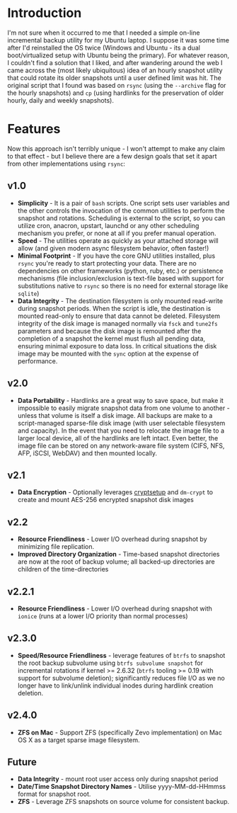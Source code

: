 

# Introduction #

I'm not sure when it occurred to me that I needed a simple on-line incremental backup utility for my Ubuntu laptop. I suppose it was some time after I'd reinstalled the OS twice (Windows and Ubuntu - its a dual boot/virtualized setup with Ubuntu being the primary). For whatever reason, I couldn't find a solution that I liked, and after wandering around the web I came across the (most likely ubiquitous) idea of an hourly snapshot utility that could rotate its older snapshots until a user defined limit was hit. The original script that I found was based on `rsync` (using the `--archive` flag for the hourly snapshots) and `cp` (using hardlinks for the preservation of older hourly, daily and weekly snapshots).

# Features #
Now this approach isn't terribly unique - I won't attempt to make any claim to that effect - but I believe there are a few design goals that set it apart from other implementations using `rsync`:

## v1.0 ##
  * **Simplicity** - It is a pair of `bash` scripts. One script sets user variables and the other controls the invocation of the common utilities to perform the snapshot and rotations. Scheduling is external to the script, so you can utilize cron, anacron, upstart, launchd or any other scheduling mechanism you prefer, or none at all if you prefer manual operation.
  * **Speed** - The utilities operate as quickly as your attached storage will allow (and given modern async filesystem behavior, often faster!)
  * **Minimal Footprint** - If you have the core GNU utilities installed, plus `rsync` you're ready to start protecting your data. There are no dependencies on other frameworks (python, ruby, etc.) or persistence mechanisms (file inclusion/exclusion is text-file based with support for substitutions native to `rsync` so there is no need for external storage like `sqlite`)
  * **Data Integrity** - The destination filesystem is only mounted read-write during snapshot periods. When the script is idle, the destination is mounted read-only to ensure that data cannot be deleted. Filesystem integrity of the disk image is managed normally via `fsck` and `tune2fs` parameters and because the disk image is remounted after the completion of a snapshot the kernel must flush all pending data, ensuring minimal exposure to data loss. In critical situations the disk image may be mounted with the `sync` option at the expense of performance.

## v2.0 ##
  * **Data Portability** - Hardlinks are a great way to save space, but make it impossible to easily migrate snapshot data from one volume to another - unless that volume is itself a disk image. All backups are make to a script-managed sparse-file disk image (with user selectable filesystem and capacity). In the event that you need to relocate the image file to a larger local device, all of the hardlinks are left intact. Even better, the image file can be stored on any network-aware file system (CIFS, NFS, AFP, iSCSI, WebDAV) and then mounted locally.

## v2.1 ##
  * **Data Encryption** - Optionally leverages [cryptsetup](http://www.saout.de/tikiwiki/tiki-index.php?page=cryptsetup) and `dm-crypt` to create and mount AES-256 encrypted snapshot disk images

## v2.2 ##
  * **Resource Friendliness** - Lower I/O overhead during snapshot by minimizing file replication.
  * **Improved Directory Organization** - Time-based snapshot directories are now at the root of backup volume; all backed-up directories are children of the time-directories

## v2.2.1 ##
  * **Resource Friendliness** - Lower I/O overhead during snapshot with `ionice` (runs at a lower I/O priority than normal processes)

## v2.3.0 ##
  * **Speed/Resource Friendliness** - leverage features of `btrfs` to snapshot the root backup subvolume using `btrfs subvolume snapshot` for incremental rotations if kernel >= 2.6.32 (`btrfs` tooling >= 0.19 with support for subvolume deletion); significantly reduces file I/O as we no longer have to link/unlink individual inodes during hardlink creation deletion.

## v2.4.0 ##
  * **ZFS on Mac** - Support ZFS (specifically Zevo implementation) on Mac OS X as a target sparse image filesystem.

## Future ##
  * **Data Integrity** - mount root user access only during snapshot period
  * **Date/Time Snapshot Directory Names** - Utilise yyyy-MM-dd-HHmmss format for snapshot root.
  * **ZFS** - Leverage ZFS snapshots on source volume for consistent backup.